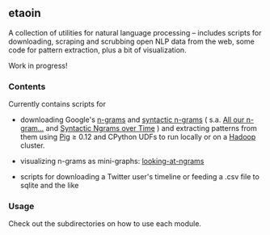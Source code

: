 ## etaoin

A collection of utilities for natural language processing – includes scripts for downloading, scraping 
and scrubbing open NLP data from the web, some code for pattern extraction, plus a bit of visualization.

Work in progress!


### Contents

Currently contains scripts for 

* downloading Google's [n-grams](http://storage.googleapis.com/books/ngrams/books/datasetsv2.html)
 and [syntactic n-grams](https://commondatastorage.googleapis.com/books/syntactic-ngrams/index.html) 
 ( s.a. [All our n-gram...](http://googleresearch.blogspot.de/2006/08/all-our-n-gram-are-belong-to-you.html)
 and [Syntactic Ngrams over Time](http://googleresearch.blogspot.de/2013/05/syntactic-ngrams-over-time.html) ) 
and extracting patterns from them using [Pig](https://pig.apache.org/) ≥ 0.12 and CPython UDFs
 to run locally or on a [Hadoop](https://hadoop.apache.org/) cluster.

* visualizing n-grams as mini-graphs: [looking-at-ngrams](https://github.com/policecar/etaoin/tree/master/looking-at-ngrams)
* scripts for downloading a Twitter user's timeline or feeding a .csv file to sqlite and the like


### Usage

Check out the subdirectories on how to use each module.

